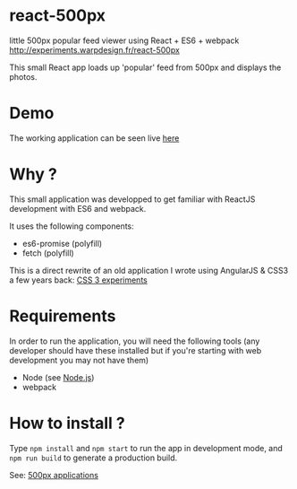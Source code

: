 react-500px
===========

little 500px popular feed viewer using React + ES6 + webpack http://experiments.warpdesign.fr/react-500px

This small React app loads up 'popular' feed from 500px and displays the photos.

Demo
====

The working application can be seen live [here](http://experiments.warpdesign.fr/react-500px)

Why ?
=====

This small application was developped to get familiar with ReactJS development with ES6 and webpack.

It uses the following components:

* es6-promise (polyfill)
* fetch (polyfill)

This is a direct rewrite of an old application I wrote using AngularJS & CSS3 a few years back: [CSS 3 experiments](http://experiments.warpdesign.fr/angularjs-500px)

Requirements
============

In order to run the application, you will need the following tools (any developer should have these installed but if you're starting with web development you may not have them)

 * Node (see [Node.js](http://nodejs.org/download/))
 * webpack

How to install ?
================

Type `npm install` and `npm start` to run the app in development mode, and `npm run build` to generate a production build.

See: [500px applications](http://500px.com/settings/applications?from=developers)

